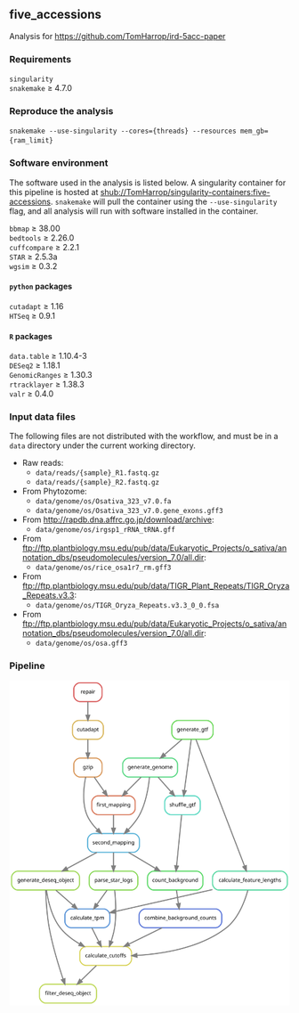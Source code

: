 ## five_accessions

Analysis for https://github.com/TomHarrop/ird-5acc-paper

### Requirements

`singularity`  
`snakemake` ≥ 4.7.0  

### Reproduce the analysis

`snakemake --use-singularity --cores={threads} --resources mem_gb={ram_limit}`

### Software environment

The software used in the analysis is listed below. A singularity container for this pipeline is hosted at [shub://TomHarrop/singularity-containers:five-accessions](https://www.singularity-hub.org/collections/996). `snakemake` will pull the container using the `--use-singularity` flag, and all analysis will run with software installed in the container.

`bbmap` ≥ 38.00  
`bedtools` ≥ 2.26.0   
`cuffcompare` ≥ 2.2.1  
`STAR` ≥ 2.5.3a  
`wgsim` ≥ 0.3.2  

#### `python` packages

`cutadapt` ≥ 1.16  
`HTSeq` ≥ 0.9.1  

#### `R` packages

`data.table` ≥ 1.10.4-3  
`DESeq2` ≥ 1.18.1  
`GenomicRanges` ≥ 1.30.3  
`rtracklayer` ≥ 1.38.3  
`valr` ≥ 0.4.0  

### Input data files

The following files are not distributed with the workflow, and must be in a `data` directory under the current working directory.

- Raw reads:
    + `data/reads/{sample}_R1.fastq.gz`
    + `data/reads/{sample}_R2.fastq.gz`
- From Phytozome:
    + `data/genome/os/Osativa_323_v7.0.fa`
    + `data/genome/os/Osativa_323_v7.0.gene_exons.gff3`
- From http://rapdb.dna.affrc.go.jp/download/archive:
    + `data/genome/os/irgsp1_rRNA_tRNA.gff`
- From ftp://ftp.plantbiology.msu.edu/pub/data/Eukaryotic_Projects/o_sativa/annotation_dbs/pseudomolecules/version_7.0/all.dir:
    + `data/genome/os/rice_osa1r7_rm.gff3`
- From ftp://ftp.plantbiology.msu.edu/pub/data/TIGR_Plant_Repeats/TIGR_Oryza_Repeats.v3.3:
    + `data/genome/os/TIGR_Oryza_Repeats.v3.3_0_0.fsa`
- From ftp://ftp.plantbiology.msu.edu/pub/data/Eukaryotic_Projects/o_sativa/annotation_dbs/pseudomolecules/version_7.0/all.dir:
    + `data/genome/os/osa.gff3`

### Pipeline

![](dag/dag.svg)

